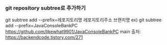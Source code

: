 ### git repository subtree로 추가하기
git subtree add --prefix=레포지토리명 레포지토리주소 브랜치명
ex) git subtree add --prefix=JavaConsoleBankPC https://github.com/likewhat9901/JavaConsoleBankPC main
출처: https://backendcode.tistory.com/271
